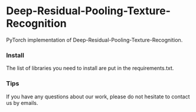 # Deep-Residual-Pooling-Texture-Recognition
PyTorch implementation of Deep-Residual-Pooling-Texture-Recognition.


### Install
The list of libraries you need to install are put in the requirements.txt.


### Tips
If you have any questions about our work, please do not hesitate to contact us by emails.
